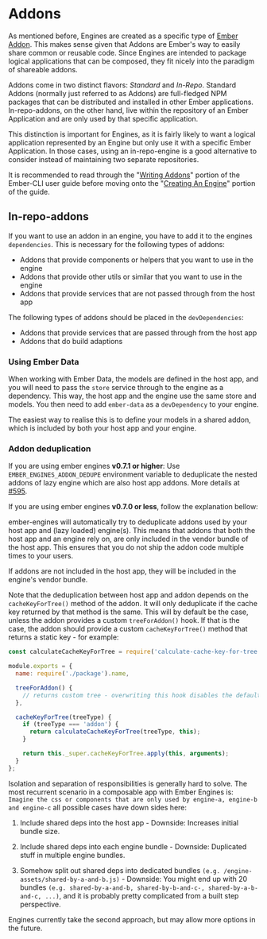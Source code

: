 # Addons

As mentioned before, Engines are created as a specific type of [Ember Addon](https://cli.emberjs.com/release/writing-addons/). This makes sense given that Addons are Ember's way to easily share common or reusable code. Since Engines are intended to package logical applications that can be composed, they fit nicely into the paradigm of shareable addons.

Addons come in two distinct flavors: _Standard_ and _In-Repo_. Standard Addons (normally just referred to as Addons) are full-fledged NPM packages that can be distributed and installed in other Ember applications. In-repo-addons, on the other hand, live within the repository of an Ember Application and are only used by that specific application.

This distinction is important for Engines, as it is fairly likely to want a logical application represented by an Engine but only use it with a specific Ember Application. In those cases, using an in-repo-engine is a good alternative to consider instead of maintaining two separate repositories.

It is recommended to read through the "[Writing Addons](https://cli.emberjs.com/release/writing-addons/)" portion of the Ember-CLI user guide before moving onto the "[Creating An Engine](./creating-an-engine)" portion of the guide.

## In-repo-addons

If you want to use an addon in an engine, you have to add it to the engines `dependencies`. This is necessary for the following types of addons:

* Addons that provide components or helpers that you want to use in the engine
* Addons that provide other utils or similar that you want to use in the engine
* Addons that provide services that are not passed through from the host app

The following types of addons should be placed in the `devDependencies`:

* Addons that provide services that are passed through from the host app
* Addons that do build adaptions

### Using Ember Data

When working with Ember Data, the models are defined in the host app, and you will need to pass the `store` service through to the engine as a dependency. This way, the host app and the engine use the same store and models. You then need to add `ember-data` as a `devDependency` to your engine.

The easiest way to realise this is to define your models in a shared addon, which is included by both your host app and your engine.

### Addon deduplication

If you are using ember engines **v0.7.1 or higher**: Use `EMBER_ENGINES_ADDON_DEDUPE` environment variable to deduplicate the nested addons of lazy engine which are also host app addons. More details at [#595](https://github.com/ember-engines/ember-engines/pull/595).

If you are using ember engines **v0.7.0 or less**, follow the explanation bellow:

ember-engines will automatically try to deduplicate addons used by your host app and (lazy loaded) engine(s). This means that addons that both the host app and an engine rely on, are only included in the vendor bundle of the host app. This ensures that you do not ship the addon code multiple times to your users.

If addons are not included in the host app, they will be included in the engine's vendor bundle.

Note that the deduplication between host app and addon depends on the `cacheKeyForTree()` method of the addon. It will only deduplicate if the cache key returned by that method is the same. This will by default be the case, unless the addon provides a custom `treeForAddon()` hook. If that is the case, the addon should provide a custom `cacheKeyForTree()` method that returns a static key - for example:

```js
const calculateCacheKeyForTree = require('calculate-cache-key-for-tree');

module.exports = {
  name: require('./package').name,

  treeForAddon() {
    // returns custom tree - overwriting this hook disables the default caching!
  },

  cacheKeyForTree(treeType) {
    if (treeType === 'addon') {
      return calculateCacheKeyForTree(treeType, this);
    }

    return this._super.cacheKeyForTree.apply(this, arguments);
  }
};
```

Isolation and separation of responsibilities is generally hard to solve. The most recurrent scenario in a composable app with Ember Engines is: `Imagine the css or components that are only used by engine-a, engine-b and engine-c`  all possible cases have down sides here:

 1) Include shared deps into the host app - Downside: Increases initial bundle size.

 2) Include shared deps into each engine bundle - Downside: Duplicated stuff in multiple engine bundles.

 3) Somehow split out shared deps into dedicated bundles `(e.g. /engine-assets/shared-by-a-and-b.js)` - Downside: You might end up with 20 bundles `(e.g. shared-by-a-and-b, shared-by-b-and-c-, shared-by-a-b-and-c, ...)`, and it is probably pretty complicated from a built step perspective.

Engines currently take the second approach, but may allow more options in the future.
